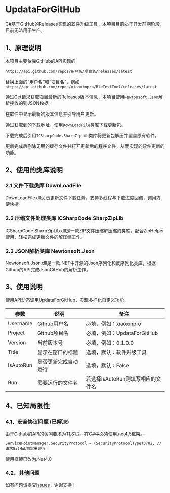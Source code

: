 # UpdataForGitHub

C#基于GitHub的Releases实现的软件升级工具，本项目目前处于开发前期阶段，目前无法用于生产。

## 1、原理说明

本项目主要依靠GitHub的API实现的

```
https://api.github.com/repos/用户名/项目名/releases/latest
```

替换上面的“用户名”和“项目名”，例如`https://api.github.com/repos/xiaoxinpro/BleTestTool/releases/latest`

通过Get请求获取项目最新的Releases版本信息，本项目使用`Newtonsoft.Json`解析接收的到JSON数据。

在软件中显示最新的版本信息并引导用户更新。

通过获取到的下载地址，使用`DownLoadFile`类库下载更新包。

下载完成后引用`ICSharpCode.SharpZipLib`类库将更新包解压并覆盖原有软件。

更新完成后删除无用的缓存文件并打开更新后的程序文件，从而实现的软件更新的功能。

## 2、使用的类库说明

### 2.1 文件下载类库 DownLoadFile

DownLoadFile.dll负责更新文件下载任务，支持多线程与下载进度回调，调用方便快捷。

### 2.2 压缩文件处理类库 ICSharpCode.SharpZipLib

ICSharpCode.SharpZipLib.dll是一款ZIP文件压缩解压缩的类库，配合ZipHelper使用，轻松完成更新文件的解压缩工作。

### 2.3 JSON解析类库 Newtonsoft.Json

Newtonsoft.Json.dll是一款.NET中开源的Json序列化和反序列化类库，根据Github的API完成JsonGitHub的解析工作。

## 3、使用说明

使用API动态调用UpdataForGitHub，实现多样化自定义功能。

参数 | 说明 | 备注  
-|-|-
Username | Github用户名 | 必填，例如：xiaoxinpro |
Project | Github项目名 | 必填，例如：UpdataForGitHub |
Version | 当前版本号 | 必填，例如：0.1.0.0 |
Title | 显示在窗口的标题 | 选填，默认：软件升级工具 |
IsAutoRun | 是否更新完成自动运行 |选填，默认：False |
Run | 需要运行的文件名 | 若选择IsAutoRun则填写相应的文件名 |

## 4、已知局限性

### 4.1、安全协议问题 (已解决)

~~由于Github的API的访问要求为TLS1.2，在C#中必须使用.net4.5框架。~~

```
ServicePointManager.SecurityProtocol = (SecurityProtocolType)3702; // 请求GitHub前需要运行
```

使用框架已改为.Net4.0

### 4.2、其他问题

如有问题请提交[Issues](https://github.com/xiaoxinpro/UpdataForGitHub/issues)，谢谢支持！

